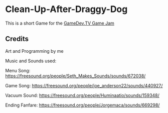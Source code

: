 # Clean-Up-After-Draggy-Dog
This is a short Game for the [GameDev.TV Game Jam](https://itch.io/jam/gamedevtv-jam-2023)


## Credits
Art and Programming by me

Music and Sounds used:

Menu Song: https://freesound.org/people/Seth_Makes_Sounds/sounds/672038/

Game Song: https://freesound.org/people/joe_anderson22/sounds/440927/

Vacuum Sound: https://freesound.org/people/Huminaatio/sounds/159348/

Ending Fanfare: https://freesound.org/people/Jorgemaca/sounds/669298/

